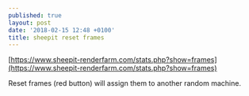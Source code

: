 ```yaml
---
published: true
layout: post
date: '2018-02-15 12:48 +0100'
title: sheepit reset frames
---
```

[https://www.sheepit-renderfarm.com/stats.php?show=frames](https://www.sheepit-renderfarm.com/stats.php?show=frames)

Reset frames (red button) will assign them to another random machine.
